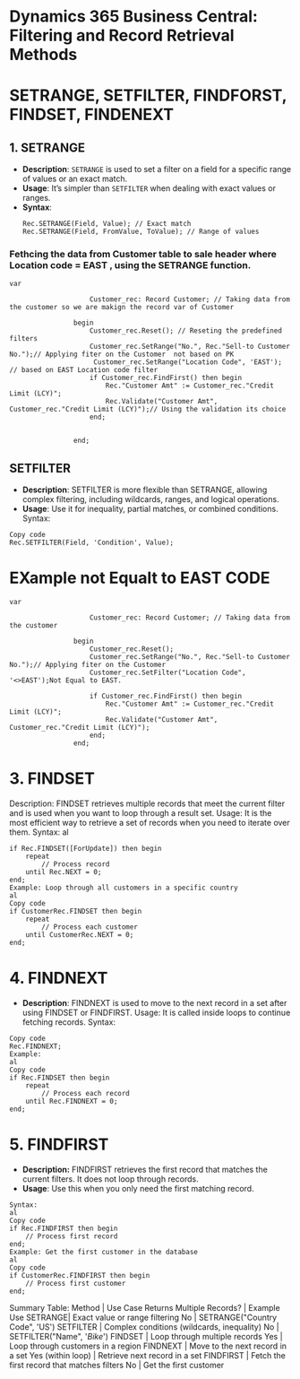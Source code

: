 # Dynamics 365 Business Central: Filtering and Record Retrieval Methods



# SETRANGE, SETFILTER, FINDFORST, FINDSET, FINDENEXT

## 1. SETRANGE
- **Description**: `SETRANGE` is used to set a filter on a field for a specific range of values or an exact match.
- **Usage**: It’s simpler than `SETFILTER` when dealing with exact values or ranges.
- **Syntax**:
  ```al
  Rec.SETRANGE(Field, Value); // Exact match
  Rec.SETRANGE(Field, FromValue, ToValue); // Range of values
  ```
### Fethcing the data from Customer table to sale header where Location code = EAST , using the SETRANGE function.
```al
var

                    Customer_rec: Record Customer; // Taking data from the customer so we are makign the record var of Customer 

                begin
                    Customer_rec.Reset(); // Reseting the predefined filters
                    Customer_rec.SetRange("No.", Rec."Sell-to Customer No.");// Applying fiter on the Customer  not based on PK
                     Customer_rec.SetRange("Location Code", 'EAST'); // based on EAST Location code filter
                    if Customer_rec.FindFirst() then begin
                        Rec."Customer Amt" := Customer_rec."Credit Limit (LCY)";
                        Rec.Validate("Customer Amt", Customer_rec."Credit Limit (LCY)");// Using the validation its choice 
                    end;


                end;
```
## SETFILTER 
- **Description**: SETFILTER is more flexible than SETRANGE, allowing complex filtering, including wildcards, ranges, and logical operations.
- **Usage**: Use it for inequality, partial matches, or combined conditions.
Syntax:
```al
Copy code
Rec.SETFILTER(Field, 'Condition', Value);
```
# EXample not Equalt to EAST CODE
```al
var

                    Customer_rec: Record Customer; // Taking data from the customer

                begin
                    Customer_rec.Reset();
                    Customer_rec.SetRange("No.", Rec."Sell-to Customer No.");// Applying fiter on the Customer
                    Customer_rec.SetFilter("Location Code", '<>EAST');Not Equal to EAST.

                    if Customer_rec.FindFirst() then begin
                        Rec."Customer Amt" := Customer_rec."Credit Limit (LCY)";
                        Rec.Validate("Customer Amt", Customer_rec."Credit Limit (LCY)");
                    end;
                end;

```
# 3. FINDSET
Description: FINDSET retrieves multiple records that meet the current filter and is used when you want to loop through a result set.
Usage: It is the most efficient way to retrieve a set of records when you need to iterate over them.
Syntax:
al
```Copy code
if Rec.FINDSET([ForUpdate]) then begin
    repeat
        // Process record
    until Rec.NEXT = 0;
end;
Example: Loop through all customers in a specific country
al
Copy code
if CustomerRec.FINDSET then begin
    repeat
        // Process each customer
    until CustomerRec.NEXT = 0;
end;
```
# 4. FINDNEXT
- **Description**: FINDNEXT is used to move to the next record in a set after using FINDSET or FINDFIRST.
Usage: It is called inside loops to continue fetching records.
Syntax:
```al
Copy code
Rec.FINDNEXT;
Example:
al
Copy code
if Rec.FINDSET then begin
    repeat
        // Process each record
    until Rec.FINDNEXT = 0;
end;
```
# 5. FINDFIRST
- **Description:** FINDFIRST retrieves the first record that matches the current filters. It does not loop through records.
- **Usage**: Use this when you only need the first matching record.
```
Syntax:
al
Copy code
if Rec.FINDFIRST then begin
    // Process first record
end;
Example: Get the first customer in the database
al
Copy code
if CustomerRec.FINDFIRST then begin
    // Process first customer
end;
```
Summary Table:
Method	| Use Case	Returns Multiple Records?	| Example Use
SETRANGE|	Exact value or range filtering	No |	SETRANGE("Country Code", 'US')
SETFILTER |	Complex conditions (wildcards, inequality)	No |	SETFILTER("Name", '*Bike*')
FINDSET |	Loop through multiple records	Yes	| Loop through customers in a region
FINDNEXT	| Move to the next record in a set	Yes (within loop)	| Retrieve next record in a set
FINDFIRST |	Fetch the first record that matches filters	No |	Get the first customer
